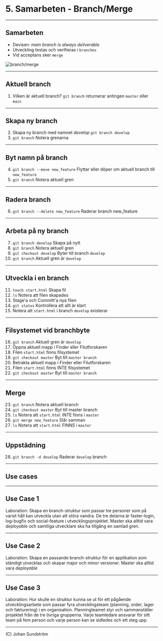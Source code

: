 # 5. Samarbeten - Branch/Merge

---

## Samarbeten 

* Devisen: *main branch is always deliverable*
* Utveckling testas och verifieras i `branches`
* Vid acceptans sker `merge`

![branch/merge](https://www.nobledesktop.com/image/gitresources/git-branches-merge.png)

---

## Aktuell branch

1. Vilken är aktuell branch? ```git branch``` returnerar antingen `master` eller `main`

---

## Skapa ny branch

2. Skapa ny branch med namnet *develop* ```git branch develop```
3. ```git branch``` Notera grenarna

---

## Byt namn på branch

4. ```git branch --move new_feature``` Flyttar eller döper om aktuell branch till `new_feature`
5.  ```git branch``` Notera aktuell gren

---

## Radera branch

6. ```git branch --delete new_feature``` Raderar branch new_feature

---

## Arbeta på ny branch

7. ```git branch develop``` Skapa på nytt
8. ```git branch``` Notera aktuell gren
9. ```git checkout develop``` Byter till branch `develop`
10. ```git branch``` Aktuell gren är `develop`

---

## Utveckla i en branch

11. ```touch start.html``` Skapa fil
12. ```ls``` Notera att filen skapades
13. Stage'a och Committ'a nya filen
14. ```git status``` Kontrollera att allt är klart
15. Notera att `start.html` i branch `develop` existerar

---

## Filsystemet vid branchbyte

16. ```git branch``` Aktuell gren är `develop`
17.  Öppna aktuell mapp i Finder eller Filutforskaren
18.  Filen `start.html` finns filsystemet
19.  ```git checkout master``` Byt till `master branch`
20.  Betrakta aktuell mapp i Finder eller Filutforskaren
21.  Filen `start.html` finns INTE filsystemet
22.  ```git checkout master``` Byt till `master branch`

---

## Merge

23. ```git branch``` Notera aktuell branch
24. ```git checkout master``` Byt till master branch
25. ```ls``` Notera att `start.html` INTE finns i `master`
26. ```git merge new_feature``` Slår samman 
27. ```ls``` Notera att `start.html` FINNS i `master`

---

## Uppstädning

28. ```git branch -d develop``` Raderar `develop` branch

--- 

## Use cases

---

## Use Case 1

Laboration: Skapa en branch-struktur som passar tre personer som på varsit håll kan utveckla utan att störa vandra. De tre delarna är faster-login, log-bugfix och social-feature i utvecklingsprojektet. Master ska alltid vara _deployable_ och samtliga utvecklare ska ha tillgång en samlad gren.

---

## Use Case 2

Laboration: Skapa en passande branch-struktur för en applikation som ständigt utvecklas och skapar major och minor versioner. Master ska alltid vara _deployable_

---

## Use Case 3

Laboration: Hur skulle en struktur kunna se ut för ett pågående utvecklingsarbete som passar fyra utvecklingsteam (planning, order, lager och fakturering) i en organisation. Planningteamet styr och sammanställer projektet från de tre övriga grupperna. Varje teamledare ansvarar för sitt team på fem person och varje person kan se sidledes och ett steg upp.

---

(C) Johan Sundström